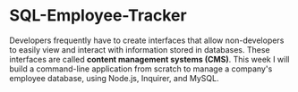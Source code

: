 # SQL-Employee-Tracker
Developers frequently have to create interfaces that allow non-developers to easily view and interact with information stored in databases. These interfaces are called **content management systems (CMS)**. This week I will build a command-line application from scratch to manage a company's employee database, using Node.js, Inquirer, and MySQL.
